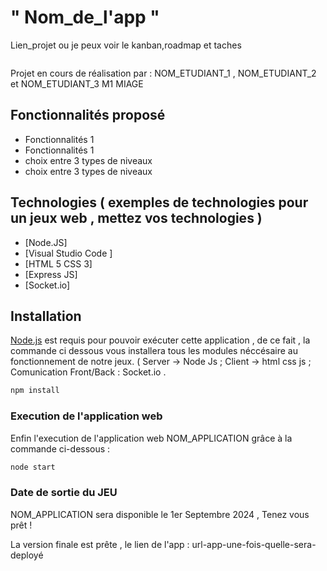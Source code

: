 # " Nom_de_l'app " 

Lien_projet ou je peux voir le kanban,roadmap et taches

``` Description de votre projet
```


Projet en cours de réalisation par : NOM_ETUDIANT_1 , NOM_ETUDIANT_2 et NOM_ETUDIANT_3
M1 MIAGE

## Fonctionnalités proposé

- Fonctionnalités 1
- Fonctionnalités 1
- choix entre 3 types de niveaux 
- choix entre 3 types de niveaux 

## Technologies ( exemples de technologies pour un jeux web , mettez vos technologies ) 

- [Node.JS]
- [Visual Studio Code ]
- [HTML 5 CSS 3]
- [Express JS]
- [Socket.io]

## Installation

[Node.js](https://nodejs.org/) est requis pour pouvoir exécuter cette application , de ce fait , la commande ci dessous vous installera tous les modules néccésaire au fonctionnement de notre jeux. ( Server -> Node Js ; Client -> html css js ; Comunication Front/Back : Socket.io .

```sh
npm install
```

### Execution de l'application web

Enfin l'execution de l'application web NOM_APPLICATION grâce à la commande ci-dessous :

```sh
node start
```


### Date de sortie du JEU

NOM_APPLICATION sera disponible le 1er Septembre 2024 , Tenez vous prêt !

La version finale est prête , le lien de l'app : url-app-une-fois-quelle-sera-deployé
